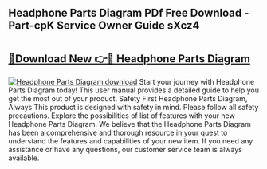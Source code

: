 ## Headphone Parts Diagram PDf Free Download - Part-cpK Service Owner Guide sXcz4

# <h2><a href="http://dfobujn.blite.top/?on=Headphone+Parts+Diagram">🔗Download New 👉🔴 Headphone Parts Diagram</a></h2>

[![Headphone Parts Diagram download](https://i.imgur.com/lujVjoI.png)](http://dfobujn.blite.top/?on=Headphone+Parts+Diagram)
Start your journey with Headphone Parts Diagram today! This user manual provides a detailed guide to help you get the most out of your product. Safety First Headphone Parts Diagram, Always This product is designed with safety in mind. Please follow all safety precautions. Explore the possibilities of list of features with your new Headphone Parts Diagram. We believe that the Headphone Parts Diagram has been a comprehensive and thorough resource in your quest to understand the features and capabilities of your new item. If you need any assistance or have any questions, our customer service team is always available.
